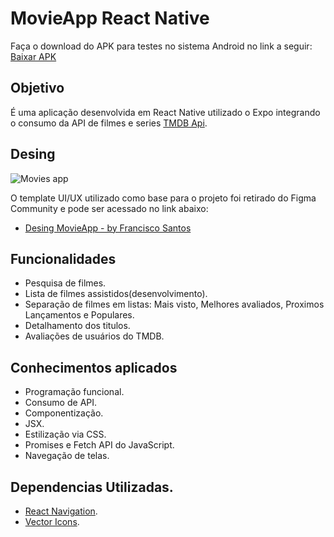 # MovieApp React Native

Faça o download do APK para testes no sistema Android no link a seguir: <a href="https://github.com/BrunoBenetolo/MovieApp-React-Native/raw/main/MovieApp.apk">Baixar APK</a>

## Objetivo
É uma aplicação desenvolvida em React Native utilizado o Expo integrando o consumo da API de filmes e series  <a href="https://www.themoviedb.org/">TMDB Api</a>.

## Desing

![Movies app](https://user-images.githubusercontent.com/69054000/191635302-5fd2e935-b0e9-4333-9569-c810cdbd20f9.png)

O template UI/UX utilizado como base para o projeto foi retirado do Figma Community e pode ser acessado no link abaixo:

* <a href="https://www.figma.com/community/file/1124835379376527920">Desing MovieApp - by Francisco Santos</a>

## Funcionalidades

* Pesquisa de filmes.
* Lista de filmes assistidos(desenvolvimento).
* Separação de filmes em listas: Mais visto, Melhores avaliados, Proximos Lançamentos e Populares.
* Detalhamento dos titulos.
* Avaliações de usuários do TMDB.

## Conhecimentos aplicados

* Programação funcional.
* Consumo de API.
* Componentização.
* JSX.
* Estilização via CSS.
* Promises e Fetch API do JavaScript.
* Navegação de telas.

## Dependencias Utilizadas.

* <a href="https://reactnavigation.org/"> React Navigation</a>.
* <a href="https://github.com/oblador/react-native-vector-icons"> Vector Icons</a>.

